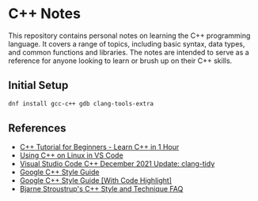 # C++ Notes

This repository contains personal notes on learning the C++ programming language. It covers a range of topics, including basic syntax, data types, and common functions and libraries. The notes are intended to serve as a reference for anyone looking to learn or brush up on their C++ skills.

## Initial Setup

```bash
dnf install gcc-c++ gdb clang-tools-extra
```

## References

- [C++ Tutorial for Beginners - Learn C++ in 1 Hour](https://www.youtube.com/watch?v=ZzaPdXTrSb8)
- [Using C++ on Linux in VS Code](https://code.visualstudio.com/docs/cpp/config-linux)
- [Visual Studio Code C++ December 2021 Update: clang-tidy](https://devblogs.microsoft.com/cppblog/visual-studio-code-c-december-2021-update-clang-tidy/)
- [Google C++ Style Guide](https://google.github.io/styleguide/cppguide.html)
- [Google C++ Style Guide [With Code Highlight]](./google-style-guide.html)
- [Bjarne Stroustrup's C++ Style and Technique FAQ](https://www.stroustrup.com/bs_faq2.html)
